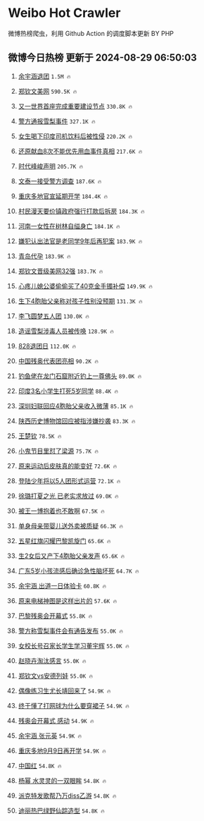 # Weibo Hot Crawler 



微博热榜爬虫，利用 Github Action 的调度脚本更新 BY PHP 


## 微博今日热榜 更新于 2024-08-29 06:50:03 
1. [余宇涵退团](https://s.weibo.com/weibo?q=%E4%BD%99%E5%AE%87%E6%B6%B5%E9%80%80%E5%9B%A2&t=31&band_rank=1&Refer=top) `1.5M 🔥` 

1. [郑钦文美网](https://s.weibo.com/weibo?q=%E9%83%91%E9%92%A6%E6%96%87%E7%BE%8E%E7%BD%91&t=31&band_rank=2&Refer=top) `590.5K 🔥` 

1. [又一世界首座完成重要建设节点](https://s.weibo.com/weibo?q=%23%E5%8F%88%E4%B8%80%E4%B8%96%E7%95%8C%E9%A6%96%E5%BA%A7%E5%AE%8C%E6%88%90%E9%87%8D%E8%A6%81%E5%BB%BA%E8%AE%BE%E8%8A%82%E7%82%B9%23&t=31&band_rank=3&Refer=top) `330.8K 🔥` 

1. [警方通报雪梨事件](https://s.weibo.com/weibo?q=%23%E8%AD%A6%E6%96%B9%E9%80%9A%E6%8A%A5%E9%9B%AA%E6%A2%A8%E4%BA%8B%E4%BB%B6%23&t=31&band_rank=4&Refer=top) `327.1K 🔥` 

1. [女生喝下印度司机饮料后被性侵](https://s.weibo.com/weibo?q=%23%E5%A5%B3%E7%94%9F%E5%96%9D%E4%B8%8B%E5%8D%B0%E5%BA%A6%E5%8F%B8%E6%9C%BA%E9%A5%AE%E6%96%99%E5%90%8E%E8%A2%AB%E6%80%A7%E4%BE%B5%23&t=31&band_rank=5&Refer=top) `220.2K 🔥` 

1. [还原献血8次不能优先用血事件真相](https://s.weibo.com/weibo?q=%23%E8%BF%98%E5%8E%9F%E7%8C%AE%E8%A1%808%E6%AC%A1%E4%B8%8D%E8%83%BD%E4%BC%98%E5%85%88%E7%94%A8%E8%A1%80%E4%BA%8B%E4%BB%B6%E7%9C%9F%E7%9B%B8%23&t=31&band_rank=6&Refer=top) `217.6K 🔥` 

1. [时代峰峻声明](https://s.weibo.com/weibo?q=%E6%97%B6%E4%BB%A3%E5%B3%B0%E5%B3%BB%E5%A3%B0%E6%98%8E&t=31&band_rank=7&Refer=top) `205.7K 🔥` 

1. [文泰一接受警方调查](https://s.weibo.com/weibo?q=%23%E6%96%87%E6%B3%B0%E4%B8%80%E6%8E%A5%E5%8F%97%E8%AD%A6%E6%96%B9%E8%B0%83%E6%9F%A5%23&t=31&band_rank=8&Refer=top) `187.6K 🔥` 

1. [重庆多地官宣延期开学](https://s.weibo.com/weibo?q=%23%E9%87%8D%E5%BA%86%E5%A4%9A%E5%9C%B0%E5%AE%98%E5%AE%A3%E5%BB%B6%E6%9C%9F%E5%BC%80%E5%AD%A6%23&t=31&band_rank=9&Refer=top) `184.4K 🔥` 

1. [村民漫天要价镇政府强行打款后拆房](https://s.weibo.com/weibo?q=%23%E6%9D%91%E6%B0%91%E6%BC%AB%E5%A4%A9%E8%A6%81%E4%BB%B7%E9%95%87%E6%94%BF%E5%BA%9C%E5%BC%BA%E8%A1%8C%E6%89%93%E6%AC%BE%E5%90%8E%E6%8B%86%E6%88%BF%23&t=31&band_rank=10&Refer=top) `184.3K 🔥` 

1. [河南一女性在树林自缢身亡](https://s.weibo.com/weibo?q=%23%E6%B2%B3%E5%8D%97%E4%B8%80%E5%A5%B3%E6%80%A7%E5%9C%A8%E6%A0%91%E6%9E%97%E8%87%AA%E7%BC%A2%E8%BA%AB%E4%BA%A1%23&t=31&band_rank=11&Refer=top) `184.1K 🔥` 

1. [嫌犯认出法官是老同学9年后再犯案](https://s.weibo.com/weibo?q=%23%E5%AB%8C%E7%8A%AF%E8%AE%A4%E5%87%BA%E6%B3%95%E5%AE%98%E6%98%AF%E8%80%81%E5%90%8C%E5%AD%A69%E5%B9%B4%E5%90%8E%E5%86%8D%E7%8A%AF%E6%A1%88%23&t=31&band_rank=12&Refer=top) `183.9K 🔥` 

1. [青岛代孕](https://s.weibo.com/weibo?q=%E9%9D%92%E5%B2%9B%E4%BB%A3%E5%AD%95&t=31&band_rank=13&Refer=top) `183.9K 🔥` 

1. [郑钦文晋级美网32强](https://s.weibo.com/weibo?q=%23%E9%83%91%E9%92%A6%E6%96%87%E6%99%8B%E7%BA%A7%E7%BE%8E%E7%BD%9132%E5%BC%BA%23&t=31&band_rank=14&Refer=top) `183.7K 🔥` 

1. [心疼儿媳公婆偷偷买了40克金手镯补偿](https://s.weibo.com/weibo?q=%23%E5%BF%83%E7%96%BC%E5%84%BF%E5%AA%B3%E5%85%AC%E5%A9%86%E5%81%B7%E5%81%B7%E4%B9%B0%E4%BA%8640%E5%85%8B%E9%87%91%E6%89%8B%E9%95%AF%E8%A1%A5%E5%81%BF%23&t=31&band_rank=15&Refer=top) `149.9K 🔥` 

1. [生下4胞胎父亲称对孩子性别没预期](https://s.weibo.com/weibo?q=%23%E7%94%9F%E4%B8%8B4%E8%83%9E%E8%83%8E%E7%88%B6%E4%BA%B2%E7%A7%B0%E5%AF%B9%E5%AD%A9%E5%AD%90%E6%80%A7%E5%88%AB%E6%B2%A1%E9%A2%84%E6%9C%9F%23&t=31&band_rank=16&Refer=top) `131.3K 🔥` 

1. [李飞圆梦五人团](https://s.weibo.com/weibo?q=%E6%9D%8E%E9%A3%9E%E5%9C%86%E6%A2%A6%E4%BA%94%E4%BA%BA%E5%9B%A2&t=31&band_rank=17&Refer=top) `130.0K 🔥` 

1. [造谣雪梨涉毒人员被传唤](https://s.weibo.com/weibo?q=%23%E9%80%A0%E8%B0%A3%E9%9B%AA%E6%A2%A8%E6%B6%89%E6%AF%92%E4%BA%BA%E5%91%98%E8%A2%AB%E4%BC%A0%E5%94%A4%23&t=31&band_rank=18&Refer=top) `128.9K 🔥` 

1. [828退团日](https://s.weibo.com/weibo?q=828%E9%80%80%E5%9B%A2%E6%97%A5&t=31&band_rank=19&Refer=top) `112.0K 🔥` 

1. [中国残奥代表团亮相](https://s.weibo.com/weibo?q=%23%E4%B8%AD%E5%9B%BD%E6%AE%8B%E5%A5%A5%E4%BB%A3%E8%A1%A8%E5%9B%A2%E4%BA%AE%E7%9B%B8%23&t=31&band_rank=20&Refer=top) `90.2K 🔥` 

1. [钓鱼佬在龙门石窟附近钓上一尊佛头](https://s.weibo.com/weibo?q=%23%E9%92%93%E9%B1%BC%E4%BD%AC%E5%9C%A8%E9%BE%99%E9%97%A8%E7%9F%B3%E7%AA%9F%E9%99%84%E8%BF%91%E9%92%93%E4%B8%8A%E4%B8%80%E5%B0%8A%E4%BD%9B%E5%A4%B4%23&t=31&band_rank=21&Refer=top) `89.0K 🔥` 

1. [印度3名小学生打死5岁同学](https://s.weibo.com/weibo?q=%23%E5%8D%B0%E5%BA%A63%E5%90%8D%E5%B0%8F%E5%AD%A6%E7%94%9F%E6%89%93%E6%AD%BB5%E5%B2%81%E5%90%8C%E5%AD%A6%23&t=31&band_rank=22&Refer=top) `88.4K 🔥` 

1. [深圳妇联回应4胞胎父亲收入微薄](https://s.weibo.com/weibo?q=%23%E6%B7%B1%E5%9C%B3%E5%A6%87%E8%81%94%E5%9B%9E%E5%BA%944%E8%83%9E%E8%83%8E%E7%88%B6%E4%BA%B2%E6%94%B6%E5%85%A5%E5%BE%AE%E8%96%84%23&t=31&band_rank=23&Refer=top) `85.1K 🔥` 

1. [陕西历史博物馆回应被指涉嫌抄袭](https://s.weibo.com/weibo?q=%23%E9%99%95%E8%A5%BF%E5%8E%86%E5%8F%B2%E5%8D%9A%E7%89%A9%E9%A6%86%E5%9B%9E%E5%BA%94%E8%A2%AB%E6%8C%87%E6%B6%89%E5%AB%8C%E6%8A%84%E8%A2%AD%23&t=31&band_rank=24&Refer=top) `83.3K 🔥` 

1. [王楚钦](https://s.weibo.com/weibo?q=%E7%8E%8B%E6%A5%9A%E9%92%A6&t=31&band_rank=25&Refer=top) `78.5K 🔥` 

1. [小鬼节目里怼了梁源](https://s.weibo.com/weibo?q=%E5%B0%8F%E9%AC%BC%E8%8A%82%E7%9B%AE%E9%87%8C%E6%80%BC%E4%BA%86%E6%A2%81%E6%BA%90&t=31&band_rank=26&Refer=top) `75.7K 🔥` 

1. [原来运动后皮肤真的能变好](https://s.weibo.com/weibo?q=%23%E5%8E%9F%E6%9D%A5%E8%BF%90%E5%8A%A8%E5%90%8E%E7%9A%AE%E8%82%A4%E7%9C%9F%E7%9A%84%E8%83%BD%E5%8F%98%E5%A5%BD%23&t=31&band_rank=27&Refer=top) `72.6K 🔥` 

1. [登陆少年将以5人团形式运营](https://s.weibo.com/weibo?q=%23%E7%99%BB%E9%99%86%E5%B0%91%E5%B9%B4%E5%B0%86%E4%BB%A55%E4%BA%BA%E5%9B%A2%E5%BD%A2%E5%BC%8F%E8%BF%90%E8%90%A5%23&t=31&band_rank=28&Refer=top) `72.1K 🔥` 

1. [徐璐打夏之光 已老实求放过](https://s.weibo.com/weibo?q=%E5%BE%90%E7%92%90%E6%89%93%E5%A4%8F%E4%B9%8B%E5%85%89%20%E5%B7%B2%E8%80%81%E5%AE%9E%E6%B1%82%E6%94%BE%E8%BF%87&t=31&band_rank=29&Refer=top) `69.0K 🔥` 

1. [被王一博抱着也不敢啊](https://s.weibo.com/weibo?q=%E8%A2%AB%E7%8E%8B%E4%B8%80%E5%8D%9A%E6%8A%B1%E7%9D%80%E4%B9%9F%E4%B8%8D%E6%95%A2%E5%95%8A&t=31&band_rank=30&Refer=top) `67.5K 🔥` 

1. [单身母亲带婴儿送外卖被质疑](https://s.weibo.com/weibo?q=%23%E5%8D%95%E8%BA%AB%E6%AF%8D%E4%BA%B2%E5%B8%A6%E5%A9%B4%E5%84%BF%E9%80%81%E5%A4%96%E5%8D%96%E8%A2%AB%E8%B4%A8%E7%96%91%23&t=31&band_rank=31&Refer=top) `66.3K 🔥` 

1. [五星红旗闪耀巴黎凯旋门](https://s.weibo.com/weibo?q=%23%E4%BA%94%E6%98%9F%E7%BA%A2%E6%97%97%E9%97%AA%E8%80%80%E5%B7%B4%E9%BB%8E%E5%87%AF%E6%97%8B%E9%97%A8%23&t=31&band_rank=32&Refer=top) `65.6K 🔥` 

1. [生2女后又产下4胞胎父亲发声](https://s.weibo.com/weibo?q=%23%E7%94%9F2%E5%A5%B3%E5%90%8E%E5%8F%88%E4%BA%A7%E4%B8%8B4%E8%83%9E%E8%83%8E%E7%88%B6%E4%BA%B2%E5%8F%91%E5%A3%B0%23&t=31&band_rank=33&Refer=top) `65.6K 🔥` 

1. [广东5岁小孩流感后确诊急性脑坏死](https://s.weibo.com/weibo?q=%23%E5%B9%BF%E4%B8%9C5%E5%B2%81%E5%B0%8F%E5%AD%A9%E6%B5%81%E6%84%9F%E5%90%8E%E7%A1%AE%E8%AF%8A%E6%80%A5%E6%80%A7%E8%84%91%E5%9D%8F%E6%AD%BB%23&t=31&band_rank=34&Refer=top) `64.7K 🔥` 

1. [余宇涵 出道一日体验卡](https://s.weibo.com/weibo?q=%E4%BD%99%E5%AE%87%E6%B6%B5%20%E5%87%BA%E9%81%93%E4%B8%80%E6%97%A5%E4%BD%93%E9%AA%8C%E5%8D%A1&t=31&band_rank=35&Refer=top) `60.8K 🔥` 

1. [原来电梯神图是这样出片的](https://s.weibo.com/weibo?q=%E5%8E%9F%E6%9D%A5%E7%94%B5%E6%A2%AF%E7%A5%9E%E5%9B%BE%E6%98%AF%E8%BF%99%E6%A0%B7%E5%87%BA%E7%89%87%E7%9A%84&t=31&band_rank=36&Refer=top) `57.6K 🔥` 

1. [巴黎残奥会开幕式](https://s.weibo.com/weibo?q=%E5%B7%B4%E9%BB%8E%E6%AE%8B%E5%A5%A5%E4%BC%9A%E5%BC%80%E5%B9%95%E5%BC%8F&t=31&band_rank=37&Refer=top) `55.8K 🔥` 

1. [警方称雪梨事件会有通告发布](https://s.weibo.com/weibo?q=%23%E8%AD%A6%E6%96%B9%E7%A7%B0%E9%9B%AA%E6%A2%A8%E4%BA%8B%E4%BB%B6%E4%BC%9A%E6%9C%89%E9%80%9A%E5%91%8A%E5%8F%91%E5%B8%83%23&t=31&band_rank=38&Refer=top) `55.0K 🔥` 

1. [女校长号召家长学生学习董宇辉](https://s.weibo.com/weibo?q=%23%E5%A5%B3%E6%A0%A1%E9%95%BF%E5%8F%B7%E5%8F%AC%E5%AE%B6%E9%95%BF%E5%AD%A6%E7%94%9F%E5%AD%A6%E4%B9%A0%E8%91%A3%E5%AE%87%E8%BE%89%23&t=31&band_rank=39&Refer=top) `55.0K 🔥` 

1. [赵晓卉淘汰感言](https://s.weibo.com/weibo?q=%E8%B5%B5%E6%99%93%E5%8D%89%E6%B7%98%E6%B1%B0%E6%84%9F%E8%A8%80&t=31&band_rank=40&Refer=top) `55.0K 🔥` 

1. [郑钦文vs安德列娃](https://s.weibo.com/weibo?q=%23%E9%83%91%E9%92%A6%E6%96%87vs%E5%AE%89%E5%BE%B7%E5%88%97%E5%A8%83%23&t=31&band_rank=41&Refer=top) `55.0K 🔥` 

1. [偶像练习生尤长靖回来了](https://s.weibo.com/weibo?q=%23%E5%81%B6%E5%83%8F%E7%BB%83%E4%B9%A0%E7%94%9F%E5%B0%A4%E9%95%BF%E9%9D%96%E5%9B%9E%E6%9D%A5%E4%BA%86%23&t=31&band_rank=42&Refer=top) `54.9K 🔥` 

1. [终于懂了打网球为什么要穿裙子](https://s.weibo.com/weibo?q=%23%E7%BB%88%E4%BA%8E%E6%87%82%E4%BA%86%E6%89%93%E7%BD%91%E7%90%83%E4%B8%BA%E4%BB%80%E4%B9%88%E8%A6%81%E7%A9%BF%E8%A3%99%E5%AD%90%23&t=31&band_rank=43&Refer=top) `54.9K 🔥` 

1. [残奥会开幕式 感动](https://s.weibo.com/weibo?q=%E6%AE%8B%E5%A5%A5%E4%BC%9A%E5%BC%80%E5%B9%95%E5%BC%8F%20%E6%84%9F%E5%8A%A8&t=31&band_rank=44&Refer=top) `54.9K 🔥` 

1. [余宇涵 张元英](https://s.weibo.com/weibo?q=%E4%BD%99%E5%AE%87%E6%B6%B5%20%E5%BC%A0%E5%85%83%E8%8B%B1&t=31&band_rank=45&Refer=top) `54.9K 🔥` 

1. [重庆多地9月9日再开学](https://s.weibo.com/weibo?q=%23%E9%87%8D%E5%BA%86%E5%A4%9A%E5%9C%B09%E6%9C%889%E6%97%A5%E5%86%8D%E5%BC%80%E5%AD%A6%23&t=31&band_rank=46&Refer=top) `54.9K 🔥` 

1. [中国红](https://s.weibo.com/weibo?q=%E4%B8%AD%E5%9B%BD%E7%BA%A2&t=31&band_rank=47&Refer=top) `54.8K 🔥` 

1. [杨幂 水灵灵的一双眼眸](https://s.weibo.com/weibo?q=%E6%9D%A8%E5%B9%82%20%E6%B0%B4%E7%81%B5%E7%81%B5%E7%9A%84%E4%B8%80%E5%8F%8C%E7%9C%BC%E7%9C%B8&t=31&band_rank=48&Refer=top) `54.8K 🔥` 

1. [派克特发歌帮乃万diss乙游](https://s.weibo.com/weibo?q=%23%E6%B4%BE%E5%85%8B%E7%89%B9%E5%8F%91%E6%AD%8C%E5%B8%AE%E4%B9%83%E4%B8%87diss%E4%B9%99%E6%B8%B8%23&t=31&band_rank=49&Refer=top) `54.8K 🔥` 

1. [迪丽热巴绿野仙踪造型](https://s.weibo.com/weibo?q=%23%E8%BF%AA%E4%B8%BD%E7%83%AD%E5%B7%B4%E7%BB%BF%E9%87%8E%E4%BB%99%E8%B8%AA%E9%80%A0%E5%9E%8B%23&t=31&band_rank=50&Refer=top) `54.8K 🔥` 

